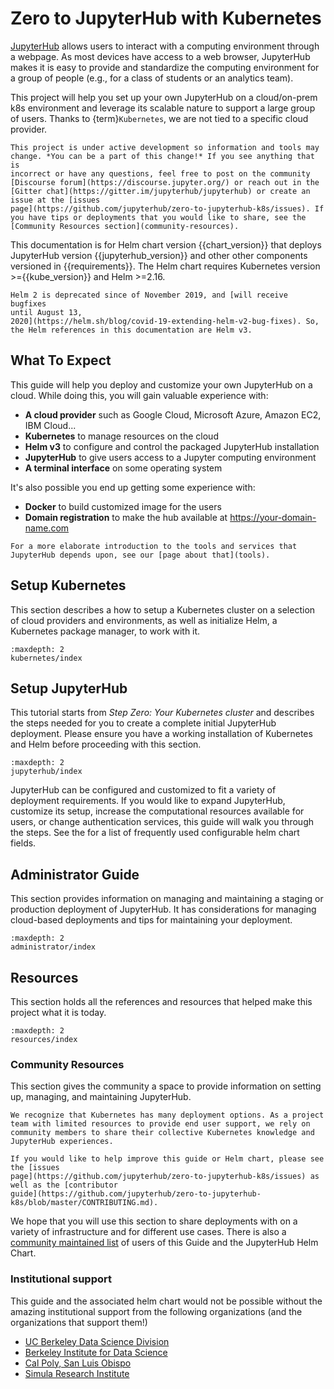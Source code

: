 # Zero to JupyterHub with Kubernetes

[JupyterHub](https://github.com/jupyterhub/jupyterhub) allows users to
interact with a computing environment through a webpage. As most devices
have access to a web browser, JupyterHub makes it is easy to provide and
standardize the computing environment for a group of people (e.g., for a
class of students or an analytics team).

This project will help you set up your own JupyterHub on a cloud/on-prem
k8s environment and leverage its scalable nature to support a large
group of users. Thanks to {term}`Kubernetes`,
we are not tied to a specific cloud provider.

```{admonition} Note
This project is under active development so information and tools may
change. *You can be a part of this change!* If you see anything that is
incorrect or have any questions, feel free to post on the community
[Discourse forum](https://discourse.jupyter.org/) or reach out in the
[Gitter chat](https://gitter.im/jupyterhub/jupyterhub) or create an
issue at the [issues
page](https://github.com/jupyterhub/zero-to-jupyterhub-k8s/issues). If
you have tips or deployments that you would like to share, see the
[Community Resources section](community-resources).
```

This documentation is for Helm chart version {{chart_version}} that deploys
JupyterHub version {{jupyterhub_version}} and other other components versioned
in {{requirements}}. The Helm chart requires Kubernetes version >={{kube_version}}
and Helm >=2.16.

```{admonition} Note
Helm 2 is deprecated since of November 2019, and [will receive bugfixes
until August 13,
2020](https://helm.sh/blog/covid-19-extending-helm-v2-bug-fixes). So,
the Helm references in this documentation are Helm v3.
```

## What To Expect

This guide will help you deploy and customize your own JupyterHub on a
cloud. While doing this, you will gain valuable experience with:

- **A cloud provider** such as Google Cloud, Microsoft Azure, Amazon
  EC2, IBM Cloud\...
- **Kubernetes** to manage resources on the cloud
- **Helm v3** to configure and control the packaged JupyterHub
  installation
- **JupyterHub** to give users access to a Jupyter computing
  environment
- **A terminal interface** on some operating system

It\'s also possible you end up getting some experience with:

- **Docker** to build customized image for the users
- **Domain registration** to make the hub available at
  <https://your-domain-name.com>

```{admonition} Note
For a more elaborate introduction to the tools and services that
JupyterHub depends upon, see our [page about that](tools).
```

## Setup Kubernetes

This section describes a how to setup a Kubernetes cluster on a
selection of cloud providers and environments, as well as initialize
Helm, a Kubernetes package manager, to work with it.

```{toctree}
:maxdepth: 2
kubernetes/index
```

## Setup JupyterHub

This tutorial starts from _Step Zero: Your Kubernetes cluster_ and
describes the steps needed for you to create a complete initial
JupyterHub deployment. Please ensure you have a working installation of
Kubernetes and Helm before proceeding with this section.

```{toctree}
:maxdepth: 2
jupyterhub/index
```

JupyterHub can be configured and customized to fit a variety of
deployment requirements. If you would like to expand JupyterHub,
customize its setup, increase the computational resources available for
users, or change authentication services, this guide will walk you
through the steps. See the [](helm-chart-configuration-reference) for a
list of frequently used configurable helm chart fields.

## Administrator Guide

This section provides information on managing and maintaining a staging
or production deployment of JupyterHub. It has considerations for
managing cloud-based deployments and tips for maintaining your
deployment.

```{toctree}
:maxdepth: 2
administrator/index
```

## Resources

This section holds all the references and resources that helped make
this project what it is today.

```{toctree}
:maxdepth: 2
resources/index
```

### Community Resources

This section gives the community a space to provide information on
setting up, managing, and maintaining JupyterHub.

```{admonition} Note
We recognize that Kubernetes has many deployment options. As a project
team with limited resources to provide end user support, we rely on
community members to share their collective Kubernetes knowledge and
JupyterHub experiences.
```

```{admonition} Contributing
If you would like to help improve this guide or Helm chart, please see the [issues
page](https://github.com/jupyterhub/zero-to-jupyterhub-k8s/issues) as
well as the [contributor
guide](https://github.com/jupyterhub/zero-to-jupyterhub-k8s/blob/master/CONTRIBUTING.md).
```

We hope that you will use this section to share deployments with on a
variety of infrastructure and for different use cases. There is also a
[community maintained list](community-resources) of users of this Guide and the JupyterHub Helm Chart.

### Institutional support

This guide and the associated helm chart would not be possible without
the amazing institutional support from the following organizations (and
the organizations that support them!)

- [UC Berkeley Data Science Division](https://data.berkeley.edu/)
- [Berkeley Institute for Data Science](https://bids.berkeley.edu/)
- [Cal Poly, San Luis Obispo](https://www.calpoly.edu/)
- [Simula Research Institute](https://www.simula.no/)
